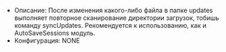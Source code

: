 + Описание: После изменения какого-либо файла в папке updates выполняет повторное сканирование директории загрузок, тобишь команду syncUpdates. Рекомендуется к использованию, как и AutoSaveSessions модуль.
+ Конфигурация: NONE
